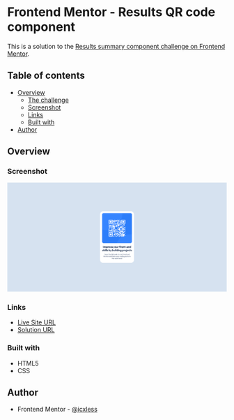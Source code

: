# Frontend Mentor - Results QR code component

This is a solution to the [Results summary component challenge on Frontend Mentor](https://www.frontendmentor.io/challenges/qr-code-component-iux_sIO_H/hub).

## Table of contents

- [Overview](#overview)
  - [The challenge](#the-challenge)
  - [Screenshot](#screenshot)
  - [Links](#links)
  - [Built with](#built-with)
- [Author](#author)

## Overview

### Screenshot

![Preview](./images/preview.png)

### Links

- [Live Site URL](https://fm-qr-code-component.pages.dev)
- [Solution URL](https://www.frontendmentor.io/solutions/qrcode-component-solution-using-simple-css-CVRgnvjglb)

### Built with

- HTML5
- CSS

## Author

- Frontend Mentor - [@icxless](https://www.frontendmentor.io/profile/Icxless)
